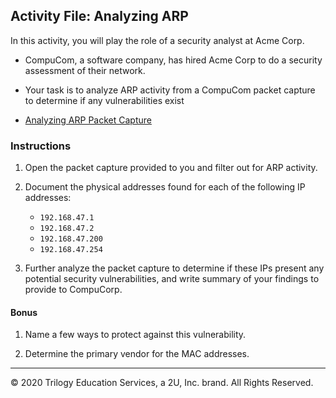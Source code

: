 ## Activity File: Analyzing ARP 

In this activity, you will play the role of a security analyst at Acme Corp.

- CompuCom, a software company, has hired Acme Corp to do a security assessment of their network.

- Your task is to analyze ARP activity from a CompuCom packet capture to determine if any vulnerabilities exist
- [Analyzing ARP Packet Capture](https://github.com/the-Coding-Boot-Camp-at-UT/UTA-VIRT-CYBER-PT-12-2021-U-LOL/blob/master/08-Networking-Fundamentals/3/Resources/arp_packets.pcap)

### Instructions

1. Open the packet capture provided to you and filter out for ARP activity.

2. Document the physical addresses found for each of the following IP addresses:
    - `192.168.47.1`
    - `192.168.47.2`
    - `192.168.47.200`
    - `192.168.47.254`

3. Further analyze the packet capture to determine if these IPs present any potential security vulnerabilities, and write summary of your findings to provide to CompuCorp. 

#### Bonus
1. Name a few ways to protect against this vulnerability. 

2. Determine the primary vendor for the MAC addresses. 

---
© 2020 Trilogy Education Services, a 2U, Inc. brand. All Rights Reserved.

